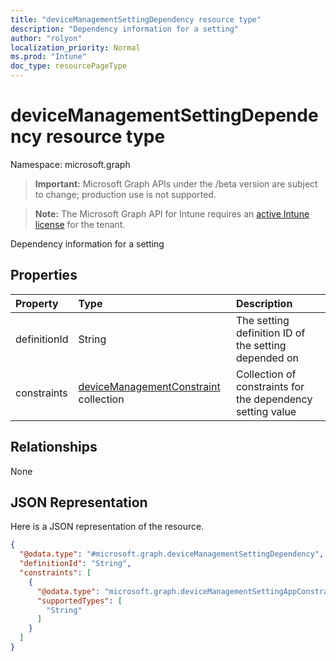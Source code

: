 ```yaml
---
title: "deviceManagementSettingDependency resource type"
description: "Dependency information for a setting"
author: "rolyon"
localization_priority: Normal
ms.prod: "Intune"
doc_type: resourcePageType
---
```


# deviceManagementSettingDependency resource type

Namespace: microsoft.graph

> **Important:** Microsoft Graph APIs under the /beta version are subject to change; production use is not supported.

> **Note:** The Microsoft Graph API for Intune requires an [active Intune license](https://go.microsoft.com/fwlink/?linkid=839381) for the tenant.

Dependency information for a setting

## Properties
|Property|Type|Description|
|:---|:---|:---|
|definitionId|String|The setting definition ID of the setting depended on|
|constraints|[deviceManagementConstraint](../resources/intune-deviceintent-devicemanagementconstraint.md) collection|Collection of constraints for the dependency setting value|

## Relationships
None

## JSON Representation
Here is a JSON representation of the resource.
<!-- {
  "blockType": "resource",
  "@odata.type": "microsoft.graph.deviceManagementSettingDependency"
}
-->
``` json
{
  "@odata.type": "#microsoft.graph.deviceManagementSettingDependency",
  "definitionId": "String",
  "constraints": [
    {
      "@odata.type": "microsoft.graph.deviceManagementSettingAppConstraint",
      "supportedTypes": [
        "String"
      ]
    }
  ]
}
```



